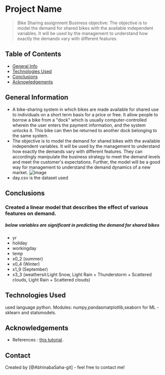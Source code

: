 # Project Name
> Bike Sharing assignment
> Business objective: The objective is to model the demand for shared bikes with the available independent variables. It will be used by the management to understand how exactly the demands vary with different features.


## Table of Contents
* [General Info](#general-information)
* [Technologies Used](#technologies-used)
* [Conclusions](#conclusions)
* [Acknowledgements](#acknowledgements)

<!-- You can include any other section that is pertinent to your problem -->

## General Information
- A bike-sharing system in which bikes are made available for shared use to individuals on a short term basis for a price or free. It allow people to borrow a bike from a "dock" which is usually computer-controlled wherein the user enters the payment information, and the system unlocks it. This bike can then be returned to another dock belonging to the same system.
- The objective is to model the demand for shared bikes with the available independent variables. It will be used by the management to understand how exactly the demands vary with different features. They can accordingly manipulate the business strategy to meet the demand levels and meet the customer's expectations. Further, the model will be a good way for management to understand the demand dynamics of a new market. ![image](https://user-images.githubusercontent.com/85924580/183985377-e0e7517a-debc-45b2-8502-b4dd60397373.png)
- day.csv is the dataset used

<!-- You don't have to answer all the questions - just the ones relevant to your project. -->

## Conclusions
### Created a linear model that describes the effect of various features on demand.

##### below variables are significant in predicting the demand for shared bikes

- yr
- holiday
- workingday
- temp
- x0_2 (summer)
- x0_4 (Winter)
- x1_9 (September)
- x3_3 (weathersit:Light Snow, Light Rain + Thunderstorm + Scattered clouds, Light Rain + Scattered clouds)


## Technologies Used
used language python.
Modules: numpy,pandasmatplotlib,seaborn
for ML - sklearn and statsmodels. 

## Acknowledgements
- References :  [this tutorial](https://towardsdatascience.com/).


## Contact
Created by [@AbhinabaSaha-git] - feel free to contact me!


<!-- Optional -->
<!-- ## License -->
<!-- This project is open source and available under the [... License](). -->

<!-- You don't have to include all sections - just the one's relevant to your project -->
